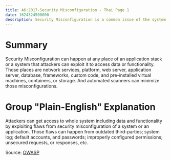 ```yaml
---
title: A6:2017-Security Misconfiguration - Thai Page 1
date: 1624324500000
description: Security Misconfiguration is a common issue of the system configuration as well as flaws from outdated systems. It usually gives attacker unauthorized access to system data.
---
```


# Summary
Security Misconfiguration can happen at any place of an application stack or a system that attackers can exploit it to access data or functionality. Those places are network services, platform, web server, application server, database, frameworks, custom code, and pre-installed virtual machines, containers, or storage. And automated scanners can minimize those misconfigurations.

# Group "Plain-English" Explanation
Attackers can get access to whole system including data and functionality by exploiting flaws from security misconfiguration of a system or an application. Those flaws can happen from outdated third-parties; system log; default accounts, and passwords; improperly configured permissions; unsecured requests, or responses, etc.

Source: [OWASP](https://owasp.org/www-project-top-ten/2017/A6_2017-Security_Misconfiguration)